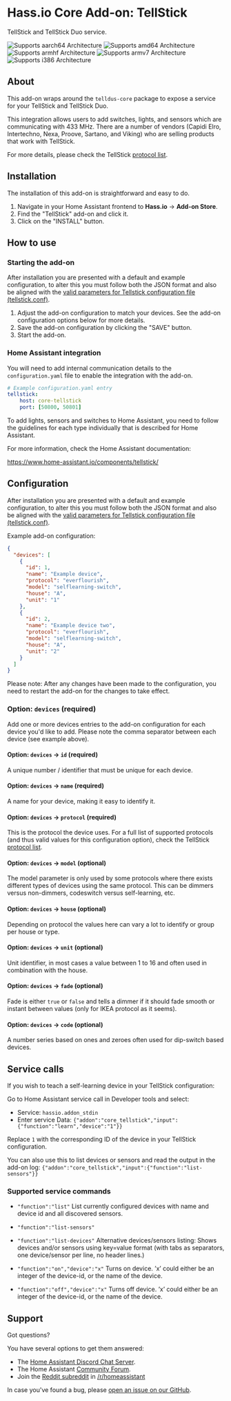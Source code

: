# Hass.io Core Add-on: TellStick

TellStick and TellStick Duo service.

![Supports aarch64 Architecture][aarch64-shield] ![Supports amd64 Architecture][amd64-shield] ![Supports armhf Architecture][armhf-shield] ![Supports armv7 Architecture][armv7-shield] ![Supports i386 Architecture][i386-shield]

## About

This add-on wraps around the `telldus-core` package to expose a service
for your TellStick and TellStick Duo.

This integration allows users to add switches, lights, and sensors which are
communicating with 433 MHz. There are a number of vendors (Capidi Elro,
Intertechno, Nexa, Proove, Sartano, and Viking) who are selling products that
work with TellStick.

For more details, please check the TellStick [protocol list][protocol-list].

## Installation

The installation of this add-on is straightforward and easy to do.

1. Navigate in your Home Assistant frontend to **Hass.io** -> **Add-on Store**.
2. Find the "TellStick" add-on and click it.
3. Click on the "INSTALL" button.

## How to use

### Starting the add-on

After installation you are presented with a default and example configuration,
to alter this you must follow both the JSON format and also be aligned with
the [valid parameters for Tellstick configuration file (tellstick.conf)][conf].

1. Adjust the add-on configuration to match your devices. See the add-on
   configuration options below for more details.
2. Save the add-on configuration by clicking the "SAVE" button.
3. Start the add-on.

### Home Assistant integration

You will need to add internal communication details to the `configuration.yaml`
file to enable the integration with the add-on.

```yaml
# Example configuration.yaml entry
tellstick:
    host: core-tellstick
    port: [50800, 50801]
```

To add lights, sensors and switches to Home Assistant, you need to follow the
guidelines for each type individually that is described for Home Assistant.

For more information, check the Home Assistant documentation:

<https://www.home-assistant.io/components/tellstick/>

## Configuration

After installation you are presented with a default and example configuration,
to alter this you must follow both the JSON format and also be aligned with
the [valid parameters for Tellstick configuration file (tellstick.conf)][conf].

Example add-on configuration:

```json
{
  "devices": [
    {
      "id": 1,
      "name": "Example device",
      "protocol": "everflourish",
      "model": "selflearning-switch",
      "house": "A",
      "unit": "1"
    },
    {
      "id": 2,
      "name": "Example device two",
      "protocol": "everflourish",
      "model": "selflearning-switch",
      "house": "A",
      "unit": "2"
    }
  ]
}
```

Please note: After any changes have been made to the configuration,
you need to restart the add-on for the changes to take effect.

### Option: `devices` (required)

Add one or more devices entries to the add-on configuration for each
device you'd like to add. Please note the comma separator between each
device (see example above).

#### Option: `devices` -> `id` (required)

A unique number / identifier that must be unique for each device.

#### Option: `devices` -> `name` (required)

A name for your device, making it easy to identify it.

#### Option: `devices` -> `protocol` (required)

This is the protocol the device uses. For a full list of supported protocols
(and thus valid values for this configuration option), check the
TellStick [protocol list][protocol-list].

#### Option: `devices` -> `model` (optional)

The model parameter is only used by some protocols where there exists different
types of devices using the same protocol. This can be dimmers versus non-dimmers,
codeswitch versus self-learning, etc.

#### Option: `devices` -> `house` (optional)

Depending on protocol the values here can vary a lot to identify
or group per house or type.

#### Option: `devices` -> `unit` (optional)

Unit identifier, in most cases a value between 1 to 16 and often used in
combination with the house.

#### Option: `devices` -> `fade` (optional)

Fade is either `true` or `false` and tells a dimmer if it should fade smooth
or instant between values (only for IKEA protocol as it seems).

#### Option: `devices` -> `code` (optional)

A number series based on ones and zeroes often used for dip-switch based devices.

## Service calls

If you wish to teach a self-learning device in your TellStick configuration:

Go to Home Assistant service call in Developer tools and select:

- Service: `hassio.addon_stdin`
- Enter service Data:
  `{"addon":"core_tellstick","input":{"function":"learn","device":"1"}}`

Replace `1` with the corresponding ID of the device in your TellStick configuration.

You can also use this to list devices or sensors and read the output in the
add-on log: `{"addon":"core_tellstick","input":{"function":"list-sensors"}}`

### Supported service commands

- `"function":"list"`
  List currently configured devices with name and device id and all discovered sensors.
  
- `"function":"list-sensors"`
  
- `"function":"list-devices"`
  Alternative devices/sensors listing: Shows devices and/or sensors using key=value
  format (with tabs as separators, one device/sensor per line, no header lines.)

- `"function":"on","device":"x"`
  Turns on device. ’x’ could either be an integer of the device-id,
  or the name of the device.

- `"function":"off","device":"x"`
  Turns off device. ’x’ could either be an integer of the device-id,
  or the name of the device.

## Support

Got questions?

You have several options to get them answered:

- The [Home Assistant Discord Chat Server][discord].
- The Home Assistant [Community Forum][forum].
- Join the [Reddit subreddit][reddit] in [/r/homeassistant][reddit]

In case you've found a bug, please [open an issue on our GitHub][issue].

[aarch64-shield]: https://img.shields.io/badge/aarch64-yes-green.svg
[amd64-shield]: https://img.shields.io/badge/amd64-yes-green.svg
[armhf-shield]: https://img.shields.io/badge/armhf-yes-green.svg
[armv7-shield]: https://img.shields.io/badge/armv7-yes-green.svg
[conf]: https://developer.telldus.com/wiki/TellStick_conf
[discord]: https://discord.gg/c5DvZ4e
[forum]: https://community.home-assistant.io
[i386-shield]: https://img.shields.io/badge/i386-yes-green.svg
[issue]: https://github.com/home-assistant/hassio-addons/issues
[protocol-list]: http://developer.telldus.com/wiki/TellStick_conf
[reddit]: https://reddit.com/r/homeassistant
[repository]: https://github.com/hassio-addons/repository
